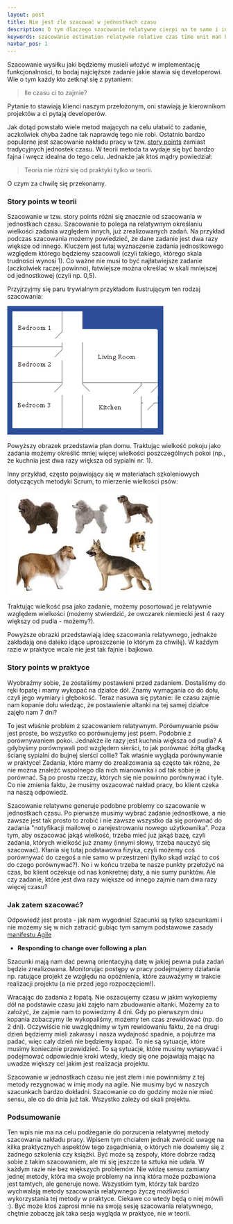 ```yaml
---
layout: post
title: Nie jest źle szacować w jednostkach czasu
description: O tym dlaczego szacowanie relatywne cierpi na te same i inne problemy jak szacowanie w jednostkach czasu.
keywords: szacowanie estimation relatywne relative czas time unit man hours weeks scrum
navbar_pos: 1
---
```

Szacowanie wysiłku jaki będziemy musieli włożyć w implementację funkcjonalności, to
bodaj najcięższe zadanie jakie stawia się developerowi. Wie o tym każdy kto zetknął
się z pytaniem:

> Ile czasu ci to zajmie?

Pytanie to stawiają klienci naszym przełożonym, oni stawiają je kierownikom
projektów a ci pytają developerów.

Jak dotąd powstało wiele metod mających na celu ułatwić to zadanie, aczkolwiek
chyba żadne tak naprawdę tego nie robi. Ostatnio bardzo popularne jest szacowanie
nakładu pracy w tzw. [story points](http://en.wikipedia.org/wiki/Story_points) zamiast tradycyjnych jednostek czasu. W teorii
metoda ta wydaje się być bardzo fajna i wręcz idealna do tego celu. Jednakże jak
ktoś mądry powiedział:

> Teoria nie różni się od praktyki tylko w teorii.

O czym za chwilę się przekonamy.

### Story points w teorii

Szacowanie w tzw. story points różni się znacznie od szacowania w jednostkach czasu.
Szacowanie to polega na relatywnym określaniu wielkości zadania względem innych,
już zrealizowanych zadań. Na przykład podczas szacowania możemy powiedzieć, że
dane zadanie jest dwa razy większe od innego. Kluczem jest tutaj wyznaczenie
zadania jednostkowego względem którego będziemy szacowali (czyli takiego, którego
skala trudności wynosi 1). Co ważne nie musi to być najłatwiejsze zadanie (aczkolwiek
raczej powinno), łatwiejsze można określać w skali mniejszej od jednostkowej
(czyli np. 0,5).

Przyjrzyjmy się paru trywialnym przykładom ilustrującym ten rodzaj szacowania:

<a href="/images/house_plan.gif" title="Plan domu" rel="colorbox"><img src="/images/house_plan.gif" alt="Plan domu" /></a>

Powyższy obrazek przedstawia plan domu. Traktując wielkość pokoju jako zadania możemy
określić mniej więcej wielkości poszczególnych pokoi (np., że kuchnia jest dwa
razy większa od sypialni nr. 1).

Inny przykład, często pojawiający się w materiałach szkoleniowych dotyczących
metodyki Scrum, to mierzenie wielkości psów:

<a href="/images/dog-breeds.jpg" title="Rasy psów" rel="colorbox"><img src="/images/dog-breeds.jpg" alt="Rasy psów" /></a>

Traktując wielkość psa jako zadanie, możemy posortować je relatywnie względem wielkości
(możemy stwierdzić, że owczarek niemiecki jest 4 razy większy od pudla - możemy?).

Powyższe obrazki przedstawiają ideę szacowania relatywnego, jednakże zakładają
one daleko idące uproszczenie (o którym za chwilę). W każdym razie w praktyce wcale
nie jest tak fajnie i bajkowo.

### Story points w praktyce

Wyobraźmy sobie, że zostaliśmy postawieni przed zadaniem. Dostaliśmy do ręki łopatę
i mamy wykopać na działce dół. Znamy wymagania co do dołu, czyli jego wymiary
i głębokość. Teraz nasuwa się pytanie: ile czasu zajmie nam kopanie dołu wiedząc,
że postawienie altanki na tej samej działce zajęło nam 7 dni?

To jest właśnie problem z szacowaniem relatywnym. Porównywanie psów jest proste,
bo wszystko co porównujemy jest psem. Podobnie z porównywaniem pokoi. Jednakże ile razy
jest kuchnia większa od pudla? A gdybyśmy porównywali pod względem sierści, to jak
porównać żółtą gładką ścianę sypialni do bujnej sierści collie? Tak właśnie wygląda
porównywanie w praktyce! Zadania, które mamy do zrealizowania są często tak różne,
że nie można znaleźć wspólnego dla nich mianownika i od tak sobie je porównać. Są
po prostu rzeczy, których się nie powinno porównywać i tyle. Co nie zmienia faktu, że
musimy oszacować nakład pracy, bo klient czeka na naszą odpowiedź.

Szacowanie relatywne generuje podobne problemy co szacowanie w jednostkach czasu.
Po pierwsze musimy wybrać zadanie jednostkowe, a nie zawsze jest tak prosto to
zrobić i nie zawsze wszystko da się porównać do zadania "notyfikacji mailowej
o zarejestrowaniu nowego użytkownika". Poza tym, aby oszacować jakąś wielkość, trzeba mieć już jakąś
bazę, czyli zadania, których wielkość już znamy (innymi słowy, trzeba nauczyć
się szacować). Kłania się tutaj podstawowa fizyka, czyli możemy coś porównywać
do czegoś a nie samo w przestrzeni (tylko skąd wziąć to coś do czego porównywać?).
No i w końcu trzeba te nasze punkty przełożyć na czas, bo klient oczekuje
od nas konkretnej daty, a nie sumy punktów. Ale czy zadanie, które jest dwa razy
większe od innego zajmie nam dwa razy więcej czasu?

### Jak zatem szacować?

Odpowiedź jest prosta - jak nam wygodnie! Szacunki są tylko szacunkami i nie możemy
się w nich zatracić gubiąc tym samym podstawowe zasady [manifestu Agile](http://agilemanifesto.org/)

* **Responding to change over following a plan**

Szacunki mają nam dać pewną orientacyjną datę w jakiej pewna pula zadań będzie
zrealizowana. Monitorując postępy w pracy podejmujemy działania np. ratujące
projekt ze względu na opóźnienia, które zauważymy w trakcie realizacji projektu
(a nie przed jego rozpoczęciem!).

Wracając do zadania z łopatą. Nie oszacujemy czasu w jakim wykopiemy dół na
podstawie czasu jaki zajęło nam zbudowanie altanki. Możemy za to założyć, że zajmie nam
to powiedzmy 4 dni. Gdy po pierwszym dniu kopania zobaczymy ile wykopaliśmy,
możemy ten czas zrewidować (np. do 2 dni). Oczywiście nie uwzględnimy w tym rewidowaniu
faktu, że na drugi dzień będziemy mieli zakwasy i nasza wydajność spadnie, a pojutrze
ma padać, więc cały dzień nie będziemy kopać. To nie są sytuacje, które musimy
koniecznie przewidzieć. To są sytuacje, które musimy wyłapywać i podejmować
odpowiednie kroki wtedy, kiedy się one pojawiają mając na uwadze większy cel jakim
jest realizacja projektu.

Szacowanie w jednostkach czasu nie jest złem i nie powinniśmy z tej metody rezygnować
w imię mody na agile. Nie musimy być w naszych szacunkach bardzo dokładni. Szacowanie
co do godziny może nie mieć sensu, ale co do dnia już tak. Wszystko zależy od skali
projektu.

### Podsumowanie

Ten wpis nie ma na celu podżeganie do porzucenia relatywnej metody szacowania nakładu
pracy. Wpisem tym chciałem jednak zwrócić uwagę na kilka praktycznych aspektów
tego zagadnienia, o których nie dowiemy się z żadnego szkolenia czy książki. Być
może są zespoły, które dobrze radzą sobie z takim szacowaniem, ale mi się jeszcze
ta sztuka nie udała. W każdym razie nie bez większych problemów. Nie widzę sensu zamiany jednej
metody, która ma swoje problemy na inną która może pozbawiona jest tamtych, ale
generuje nowe. Wszystkim tym, którzy tak bardzo wychwalają metody szacowania
relatywnego życzę możliwości wykorzystania tej metody w praktyce. Ciekawe co wtedy
będą o niej mówili :). Być może ktoś zaprosi mnie na swoją sesję szacowania
relatywnego, chętnie zobaczę jak taka sesja wygląda w praktyce, nie w teorii.
